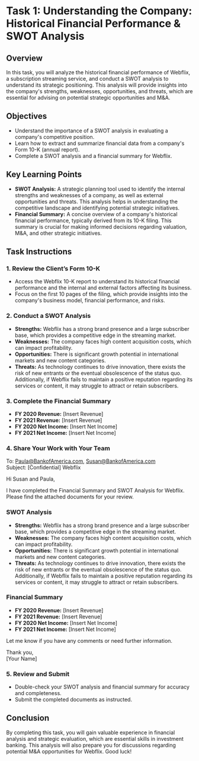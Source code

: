 # Task 1: Understanding the Company: Historical Financial Performance & SWOT Analysis

## Overview
In this task, you will analyze the historical financial performance of Webflix, a subscription streaming service, and conduct a SWOT analysis to understand its strategic positioning. This analysis will provide insights into the company's strengths, weaknesses, opportunities, and threats, which are essential for advising on potential strategic opportunities and M&A.

## Objectives
- Understand the importance of a SWOT analysis in evaluating a company's competitive position.
- Learn how to extract and summarize financial data from a company's Form 10-K (annual report).
- Complete a SWOT analysis and a financial summary for Webflix.

## Key Learning Points
- **SWOT Analysis:** A strategic planning tool used to identify the internal strengths and weaknesses of a company, as well as external opportunities and threats. This analysis helps in understanding the competitive landscape and identifying potential strategic initiatives.
- **Financial Summary:** A concise overview of a company's historical financial performance, typically derived from its 10-K filing. This summary is crucial for making informed decisions regarding valuation, M&A, and other strategic initiatives.

## Task Instructions

### 1. Review the Client’s Form 10-K
- Access the Webflix 10-K report to understand its historical financial performance and the internal and external factors affecting its business.
- Focus on the first 10 pages of the filing, which provide insights into the company's business model, financial performance, and risks.

### 2. Conduct a SWOT Analysis
- **Strengths:** Webflix has a strong brand presence and a large subscriber base, which provides a competitive edge in the streaming market.
- **Weaknesses:** The company faces high content acquisition costs, which can impact profitability.
- **Opportunities:** There is significant growth potential in international markets and new content categories.
- **Threats:** As technology continues to drive innovation, there exists the risk of new entrants or the eventual obsolescence of the status quo. Additionally, if Webflix fails to maintain a positive reputation regarding its services or content, it may struggle to attract or retain subscribers.

### 3. Complete the Financial Summary
- **FY 2020 Revenue:** [Insert Revenue]
- **FY 2021 Revenue:** [Insert Revenue]
- **FY 2020 Net Income:** [Insert Net Income]
- **FY 2021 Net Income:** [Insert Net Income]

### 4. Share Your Work with Your Team
To: Paula@BankofAmerica.com, Susan@BankofAmerica.com  
Subject: [Confidential] Webflix

Hi Susan and Paula,

I have completed the Financial Summary and SWOT Analysis for Webflix. Please find the attached documents for your review. 

### SWOT Analysis
- **Strengths:** Webflix has a strong brand presence and a large subscriber base, which provides a competitive edge in the streaming market.
- **Weaknesses:** The company faces high content acquisition costs, which can impact profitability.
- **Opportunities:** There is significant growth potential in international markets and new content categories.
- **Threats:** As technology continues to drive innovation, there exists the risk of new entrants or the eventual obsolescence of the status quo. Additionally, if Webflix fails to maintain a positive reputation regarding its services or content, it may struggle to attract or retain subscribers.

### Financial Summary
- **FY 2020 Revenue:** [Insert Revenue]
- **FY 2021 Revenue:** [Insert Revenue]
- **FY 2020 Net Income:** [Insert Net Income]
- **FY 2021 Net Income:** [Insert Net Income]

Let me know if you have any comments or need further information.

Thank you,  
[Your Name]

### 5. Review and Submit
- Double-check your SWOT analysis and financial summary for accuracy and completeness.
- Submit the completed documents as instructed.

## Conclusion
By completing this task, you will gain valuable experience in financial analysis and strategic evaluation, which are essential skills in investment banking. This analysis will also prepare you for discussions regarding potential M&A opportunities for Webflix. Good luck!
